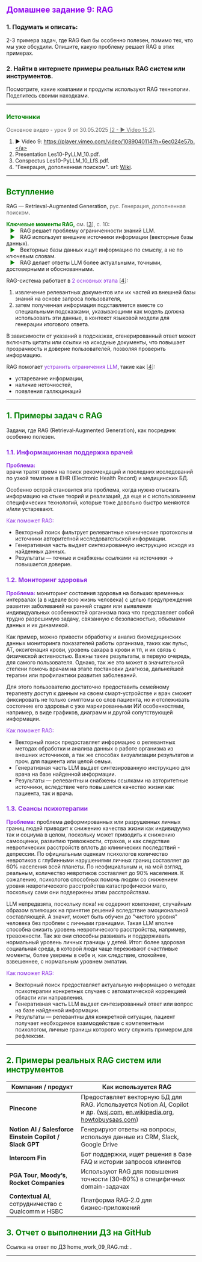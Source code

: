 
## <a id="s6" style="color: #9000F0">Домашнее задание 9: RAG</a>    

### 1. Подумать и описать: 
2-3 примера задач, где RAG был бы особенно полезен, помимо тех, что мы уже обсудили. 
Опишите, какую проблему решает RAG в этих примерах.

### 2. Найти в интернете примеры реальных RAG систем или инструментов. 
Посмотрите, какие компании и продукты используют RAG технологии. Поделитесь своими находками.  

---
### <span style="color: #008000">Источники</span>  
<span style="color: #606060">Основное видео - урок 9 от 30.05.2025</span> [<font color="#696969">[2 - ▶  Video 15.2]</font>](#v2).  
1. ▶ Video 9: <a id="v1">https://player.vimeo.com/video/1089040114?h=6ec024e57b.</a>    
2. Presentation <a id="p1">Les10-PyLLM_10.pdf</a>.  
3. Conspectus <a id="c1">Les10-PyLLM_10_LfS.pdf</a>.  
4. "Генерация, дополненная поиском". <a id="w1">url</a>: [Wiki](https://ru.wikipedia.org/wiki/%D0%93%D0%B5%D0%BD%D0%B5%D1%80%D0%B0%D1%86%D0%B8%D1%8F,_%D0%B4%D0%BE%D0%BF%D0%BE%D0%BB%D0%BD%D0%B5%D0%BD%D0%BD%D0%B0%D1%8F_%D0%BF%D0%BE%D0%B8%D1%81%D0%BA%D0%BE%D0%BC).


---
## <a id="i" style="color: #008000">Вступление</a>
RAG — Retrieval-Augmented Generation, <span style="color: #606060">рус. Генерация, дополненная поиском</span>.  

<span style="color: #008000;">__Ключевые моменты RAG,__ </span>
<span style="color: #606060">см. [[3](#c1)], c. 10</span>:  
<span style="color: #008000; padding: 10px">▶</span>  RAG решает проблему ограниченности знаний LLM.  
<span style="color: #008000; padding: 10px">▶</span>  RAG использует внешние источники информации (векторные базы данных).  
<span style="color: #008000; padding: 10px">▶</span>  Векторные базы данных ищут информацию по смыслу, а не по ключевым словам.  
<span style="color: #008000; padding: 10px">▶</span>  RAG делает ответы LLM более актуальными, точными, достоверными и обоснованными.  

RAG-система работает в <span style="color: #8A2BE2;">2 основных этапа</span>
<span style="color: #606060">[[4](#w1)]</span>: 
1. извлечение релевантных документов или их частей из внешней базы знаний на основе 
запроса пользователя, 
2. затем полученная информация подставляется вместе со специальными подсказками, 
указывающими как модель должна использовать эти данные, в контекст языковой модели для 
генерации итогового ответа.  

В зависимости от указаний в подсказках, сгенерированный ответ может включать цитаты или 
ссылки на исходные документы, что повышает прозрачность и доверие пользователей, 
позволяя проверить информацию.  

RAG помогает <span style="color: #8A2BE2;">устранить ограничения LLM</span>, такие как
<span style="color: #606060">[[4](#w1)]</span>: 
- устаревание информации, 
- наличие неточностей, 
- появления галлюцинаций




---
## <a id="s1" style="color: #008000">1. Примеры задач с RAG</a>
Задачи, где RAG (Retrieval‑Augmented Generation), как посредник особенно полезен.  

### <a id="ss1.1" style="color: #8A2BE2">**1.1.** Информационная поддержка врачей</a>  
<span style="color: #8A2BE2;">__Проблема:__</span>  
    врачи тратят время на поиск рекомендаций и последних исследований по узкой тематике 
в EHR (Electronic Health Record) и медицинских БД.  

Особенно острой становится эта проблема, когда нужно отыскать информацию на стыке 
теорий и реализаций, да еще и с использованием специфических технологий, 
которые тоже довольно быстро меняются и/или устаревают.  

<span style="color: #8A2BE2;">Как поможет RAG:</span>
- Векторный поиск фильтрует релевантные клинические протоколы и 
источники авторитетной исследовательской информации.  
- Генеративная часть выдает синтезированную инструкцию исходя из найденных данных.  
- Результаты — точные и снабжены ссылками на источники → повышается доверие.  

### <a id="ss1.2" style="color: #8A2BE2">**1.2.** Мониторинг здоровья</a>  
<span style="color: #8A2BE2;">__Проблема:__</span> мониторинг состояния здоровья на 
больших временных интервалах (а в идеале всю жизнь  человека) с целью предупреждения 
развития заболеваний на ранней стадии или выявления индивидуальных особенностей организма
пока что представляет собой трудно разрешимую задачу, связанную с безопасностью,
объемами данных и их динамикой.

Как пример, можно привести обработку и анализ биомедицинских данных мониторинга показателей 
работы организма, таких как пульс, АТ, оксигенация крови, уровень сахара в крови и тп, 
и их связь с физической активностью. Важны такие результаты, в первую очередь, 
для самого пользователя. Однако, так же это может в значительной степени помочь врачам
на этапе постановки диагноза, дальнейшей терапии или профилактики развития заболеваний.

Для этого пользователю достаточно предоставить семейному терапевту доступ к данным на 
своем смарт-устройстве и врач сможет фиксировать не только симптомы со слов пациента,
но и отслеживать состояние его здоровья с уже маркированными ИИ особенностями, например,
в виде графиков, диаграмм и другой сопутствующей информации.

<span style="color: #8A2BE2;">Как поможет RAG:</span>
- Векторный поиск предоставляет информацию о релевантных методах обработки и анализа данных о 
работе организма из внешних источников, а так же способах визуализации результатов и 
проч. для пациента или целой семьи.  
- Генеративная часть LLM выдает синтезированную инструкцию для врача на базе найденной информации.  
- Результаты — релевантны и снабжены ссылками на авторитетные источники, вследствие чего
повышается качество жизни как пациента, так и врача.  



### <a id="ss1.3" style="color: #8A2BE2">**1.3.** Сеансы психотерапии</a>  
<span style="color: #8A2BE2;">__Проблема:__</span> проблема деформированных или 
разрушенных личных границ людей приводит к снижению качества жизни как индивидуума так и 
социума в целом, поскольку может приводить к снижению самооценки, развитию тревожности, 
страхов, и как следствие невротических расстройств вплоть до клинических последствий - 
депрессии. По официальным оценкам психологов количество невротиков с глубинными нарушениями 
личных границ составляет до 60% населения всей планеты. По неофициальным и, на мой взгляд, 
реальным, количество невротиков составляет до 90% населения. К сожалению, психологов 
способных помочь людям со снижением уровня невротического расстройства катастрофически мало,
поскольку сами они подвержены этим расстройствам.  

LLM непредвзята, поскольку пока! не содержит компонент, случайным образом влияющих на принятие 
решений вследствие эмоциональной составляющей. А значит, может быть обучен до "чистого уровня"
человека без проблем с личными границами. Такая LLM вполне способна снизить уровень 
невротического расстройства, например, тревожности. Так же они способны развивать и 
поддерживать нормальный уровень личных границы у детей. Итог: более здоровая социальная среда,
в которой люди чаще переживают счастливые моменты, более уверены в себе и, как следствие,
спокойнее, взвешеннее, с нормальным уровнем эмпатии.

<span style="color: #8A2BE2;">Как поможет RAG:</span>
- Векторный поиск предоставляет актуальную информацию о методах психотерапии конкретных 
случаев с автоматической коррекцией области или направления.  
- Генеративная часть LLM выдает синтезированный ответ или вопрос на базе найденной информации.  
- Результаты — релевантны для конкретной ситуации, пациент получает необходимое взаимодействие
с компетентным психологом, личные границы которого могу служить примером для рефлексии.  

  


---
## <a id="s2" style="color: #008000">2. Примеры реальных RAG систем или инструментов</a>

| Компания / продукт                                      | Как используется RAG                                                                                                                   |
| ------------------------------------------------------- |----------------------------------------------------------------------------------------------------------------------------------------|
| **Pinecone**                                            | Предоставляет векторную БД для RAG. Используется Notion AI, Copilot и др. ([wsj.com][1], [en.wikipedia.org][2], [howtobuysaas.com][3]) |
| **Notion AI / Salesforce Einstein Copilot / Slack GPT** | Генерируют ответы на вопросы, используя данные из CRM, Slack, Google Drive                                                             |
| **Intercom Fin**                                        | Бот поддержки, ищет решения в базе FAQ и истории запросов клиентов                                                                     |
| **PGA Tour**, **Moody’s**, **Rocket Companies**         | Используют RAG для повышения точности (30–80%) в специфичных domain-задачах                                                            |
| **Contextual AI**, сотрудничество с Qualcomm и HSBC     | Платформа RAG‑2.0 для бизнес‑приложений                                                                                                |

[1]: https://www.wsj.com/articles/how-a-decades-old-technology-and-a-paper-from-meta-created-an-ai-industry-standard-354a810e?utm_source=chatgpt.com "How a Decades-Old Technology and a Paper From Meta Created an AI Industry Standard"
[2]: https://en.wikipedia.org/wiki/LangChain?utm_source=chatgpt.com "LangChain"
[3]: https://www.howtobuysaas.com/blog/rag-explained-retrieval-augmented-generation/?utm_source=chatgpt.com "RAG Explained: What Is Retrieval-Augmented Generation?"






## <a id="s3" style="color: #008000">3. Отчет о выполнении ДЗ на GitHub</a>
Ссылка на ответ по ДЗ <a>home_work_09_RAG.md</a>: .  

---

[//]: # (<div style="font: bold normal 110% sans-serif; color: #8A2BE2; white-span: pre; border: 2px outset #8A2BE2; padding: 5px;">        ДЕЙСТВИЯ</div>  )

[//]: # (<span style="color: #8A2BE2; margin: 20px 10px;">▣</span> )
[//]: # (  ▶ )
[//]: # (<span style="color: #606060">См. [[4]&#40;#c1&#41;], c. 24.</span>:  )
[//]: # (<span style="color: #606060">См. [[9]&#40;#hw1&#41;], пп. 2.&#40;2&#41;.</span>  )
[//]: # (&#40;[<font color="#696969">Fig. 1</font>]&#40;#img1&#41;&#41;)
[//]: # (&nbsp;)

[//]: # ()
[//]: # (<img src="figs/img_cat.png" width="700"/>  )

[//]: # ()
[//]: # (<a id="img3" style="margin: 40px; color:#606060;">Fig. 3. Список категорий в Админке.</a>)

[//]: # ()
[//]: # (<img src="figs/img_db_tasks.png" height="200"/>  )

[//]: # ()
[//]: # (<a id="img10" style="margin: 40px; color:#606060;">Fig. 10. Таблица "Задачи".</a>)

